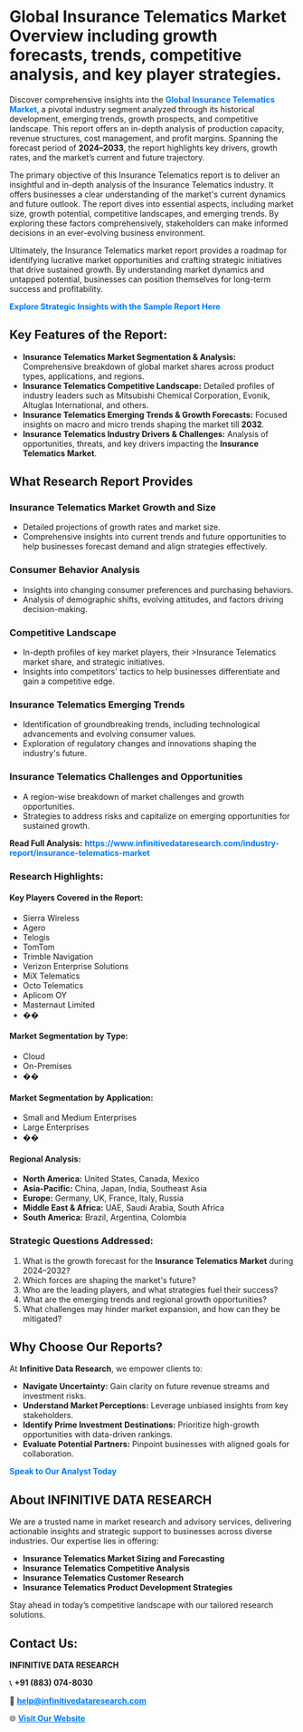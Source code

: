 <h1>Global Insurance Telematics Market Overview including growth forecasts, trends, competitive analysis, and key player strategies.</h1>
<p>
Discover comprehensive insights into the 
<a href="https://www.infinitivedataresearch.com/industry-report/insurance-telematics-market" rel="dofollow" style="color: #007BFF; text-decoration: none;"><strong>Global Insurance Telematics Market</strong></a>, a pivotal industry segment analyzed through its historical development, emerging trends, growth prospects, and competitive landscape. This report offers an in-depth analysis of production capacity, revenue structures, cost management, and profit margins. Spanning the forecast period of <strong>2024–2033</strong>, the report highlights key drivers, growth rates, and the market’s current and future trajectory.
</p>
<p>
The primary objective of this Insurance Telematics report is to deliver an insightful and in-depth analysis of the Insurance Telematics industry. It offers businesses a clear understanding of the market's current dynamics and future outlook. The report dives into essential aspects, including market size, growth potential, competitive landscapes, and emerging trends. By exploring these factors comprehensively, stakeholders can make informed decisions in an ever-evolving business environment.
</p>
<p>
Ultimately, the Insurance Telematics market report provides a roadmap for identifying lucrative market opportunities and crafting strategic initiatives that drive sustained growth. By understanding market dynamics and untapped potential, businesses can position themselves for long-term success and profitability.
</p>
<p>
<a href="https://www.infinitivedataresearch.com/request-sample/reportId=104793" style="color: #007BFF; text-decoration: none;"><strong>Explore Strategic Insights with the Sample Report Here</strong></a>
</p>

<h2>Key Features of the Report:</h2>
<ul>
<li><strong>Insurance Telematics Market Segmentation & Analysis:</strong> Comprehensive breakdown of global market shares across product types, applications, and regions.</li>
<li><strong>Insurance Telematics Competitive Landscape:</strong> Detailed profiles of industry leaders such as Mitsubishi Chemical Corporation, Evonik, Altuglas International, and others.</li>
<li><strong>Insurance Telematics Emerging Trends & Growth Forecasts:</strong> Focused insights on macro and micro trends shaping the market till <strong>2032</strong>.</li>
<li><strong>Insurance Telematics Industry Drivers & Challenges:</strong> Analysis of opportunities, threats, and key drivers impacting the <strong>Insurance Telematics Market</strong>.</li>
</ul>

<h2>What Research Report Provides</h2>
<h3>Insurance Telematics Market Growth and Size</h3>
<ul>
<li>Detailed projections of growth rates and market size.</li>
<li>Comprehensive insights into current trends and future opportunities to help businesses forecast demand and align strategies effectively.</li>
</ul>

<h3>Consumer Behavior Analysis</h3>
<ul>
<li>Insights into changing consumer preferences and purchasing behaviors.</li>
<li>Analysis of demographic shifts, evolving attitudes, and factors driving decision-making.</li>
</ul>

<h3>Competitive Landscape</h3>
<ul>
<li>In-depth profiles of key market players, their >Insurance Telematics market share, and strategic initiatives.</li>
<li>Insights into competitors' tactics to help businesses differentiate and gain a competitive edge.</li>
</ul>

<h3>Insurance Telematics Emerging Trends</h3>
<ul>
<li>Identification of groundbreaking trends, including technological advancements and evolving consumer values.</li>
<li>Exploration of regulatory changes and innovations shaping the industry's future.</li>
</ul>

<h3>Insurance Telematics Challenges and Opportunities</h3>
<ul>
<li>A region-wise breakdown of market challenges and growth opportunities.</li>
<li>Strategies to address risks and capitalize on emerging opportunities for sustained growth.</li>
</ul>
<p><strong>Read Full Analysis:</strong> <a href="https://www.infinitivedataresearch.com/industry-report/insurance-telematics-market" rel="dofollow" style="color: #007BFF; text-decoration: none;"><strong>https://www.infinitivedataresearch.com/industry-report/insurance-telematics-market</strong></a></p>
<h3>Research Highlights:</h3>
<h4>Key Players Covered in the Report:</h4>
<ul><li>Sierra Wireless</li><li>Agero</li><li>Telogis</li><li>TomTom</li><li>Trimble Navigation</li><li>Verizon Enterprise Solutions</li><li>MiX Telematics</li><li>Octo Telematics</li><li>Aplicom OY</li><li>Masternaut Limited</li><li>��</li></ul>
<h4>Market Segmentation by Type:</h4>
<ul><li>Cloud</li><li>On-Premises</li><li>��</li></ul>
<h4>Market Segmentation by Application:</h4>
<ul><li>Small and Medium Enterprises</li><li>Large Enterprises</li><li>��</li></ul>

<h4>Regional Analysis:</h4>
<ul>
<li><strong>North America:</strong> United States, Canada, Mexico</li>
<li><strong>Asia-Pacific:</strong> China, Japan, India, Southeast Asia</li>
<li><strong>Europe:</strong> Germany, UK, France, Italy, Russia</li>
<li><strong>Middle East & Africa:</strong> UAE, Saudi Arabia, South Africa</li>
<li><strong>South America:</strong> Brazil, Argentina, Colombia</li>
</ul>

<h3>Strategic Questions Addressed:</h3>
<ol>
<li>What is the growth forecast for the <strong>Insurance Telematics Market</strong> during 2024–2032?</li>
<li>Which forces are shaping the market's future?</li>
<li>Who are the leading players, and what strategies fuel their success?</li>
<li>What are the emerging trends and regional growth opportunities?</li>
<li>What challenges may hinder market expansion, and how can they be mitigated?</li>
</ol>

<h2>Why Choose Our Reports?</h2>
<p>At <strong>Infinitive Data Research</strong>, we empower clients to:</p>
<ul>
<li><strong>Navigate Uncertainty:</strong> Gain clarity on future revenue streams and investment risks.</li>
<li><strong>Understand Market Perceptions:</strong> Leverage unbiased insights from key stakeholders.</li>
<li><strong>Identify Prime Investment Destinations:</strong> Prioritize high-growth opportunities with data-driven rankings.</li>
<li><strong>Evaluate Potential Partners:</strong> Pinpoint businesses with aligned goals for collaboration.</li>
</ul>
<p><a href="https://www.infinitivedataresearch.com/industry-report/insurance-telematics-market" rel="dofollow" style="color: #007BFF; text-decoration: none;"><strong>Speak to Our Analyst Today</strong></a></p>

<h2>About INFINITIVE DATA RESEARCH</h2>
<p>We are a trusted name in market research and advisory services, delivering actionable insights and strategic support to businesses across diverse industries. Our expertise lies in offering:</p>
<ul>
<li><strong>Insurance Telematics Market Sizing and Forecasting</strong></li>
<li><strong>Insurance Telematics Competitive Analysis</strong></li>
<li><strong>Insurance Telematics Customer Research</strong></li>
<li><strong>Insurance Telematics Product Development Strategies</strong></li>
</ul>
<p>Stay ahead in today’s competitive landscape with our tailored research solutions.</p>

<h2>Contact Us:</h2>
<p><strong>INFINITIVE DATA RESEARCH</strong></p>
<p>📞 <strong>+91 (883) 074-8030</strong></p>
<p>📧 <strong><a href="mailto:help@infinitivedataresearch.com" style="color: #007BFF;">help@infinitivedataresearch.com</a></strong></p>
<p>🌐 <strong><a href="https://www.infinitivedataresearch.com" rel="dofollow" style="color: #007BFF;">Visit Our Website</a></strong></p>